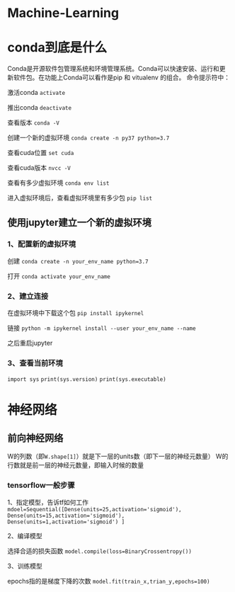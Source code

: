 # Machine-Learning
# conda到底是什么 
Conda是开源软件包管理系统和环境管理系统。Conda可以快速安装、运行和更新软件包。在功能上Conda可以看作是pip 和 vitualenv 的组合。
命令提示符中：

激活conda
`activate`

推出conda
`deactivate`

查看版本
`conda -V`

创建一个新的虚拟环境
`conda create -n py37 python=3.7`

查看cuda位置
`set cuda`

查看cuda版本
`nvcc -V`

查看有多少虚拟环境
`conda env list`

进入虚拟环境后，查看虚拟环境里有多少包
`pip list`

## 使用jupyter建立一个新的虚拟环境
### 1、配置新的虚拟环境
创建
`conda create -n your_env_name python=3.7`

打开
`conda activate your_env_name`

### 2、建立连接

在虚拟环境中下载这个包
`pip install ipykernel`

链接
`python -m ipykernel install --user your_env_name --name `

之后重启jupyter

### 3、查看当前环境
`import sys`
`print(sys.version)`
`print(sys.executable)`

# 神经网络
## 前向神经网络

W的列数（即`W.shape[1]`）就是下一层的units数（即下一层的神经元数量）
W的行数就是前一层的神经元数量，即输入时候的数量



### tensorflow一般步骤
1、指定模型，告诉tf如何工作
`mdoel=Sequential([Dense(units=25,activation='sigmoid'),
Dense(units=15,activation='sigmoid'),
Dense(units=1,activation='sigmoid')
]`

2、编译模型  

选择合适的损失函数
`model.compile(loss=BinaryCrossentropy())`

3、训练模型  

epochs指的是梯度下降的次数
`model.fit(train_x,trian_y,epochs=100)`

